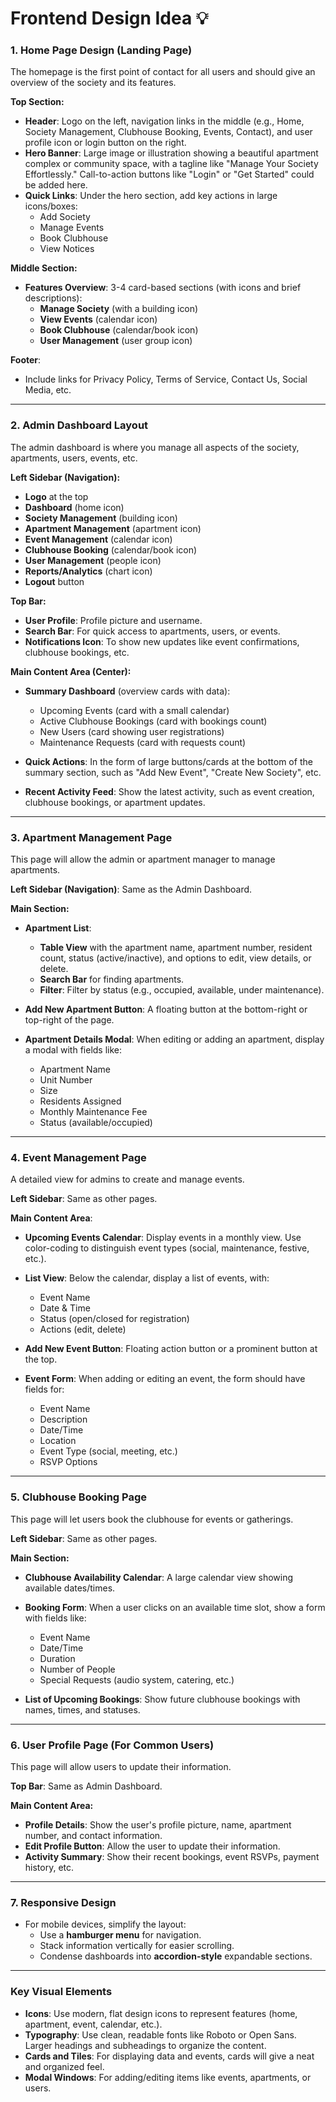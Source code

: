 # Frontend Design Idea 💡

### 1. **Home Page Design (Landing Page)**
The homepage is the first point of contact for all users and should give an overview of the society and its features.

**Top Section:**
- **Header**: Logo on the left, navigation links in the middle (e.g., Home, Society Management, Clubhouse Booking, Events, Contact), and user profile icon or login button on the right.
- **Hero Banner**: Large image or illustration showing a beautiful apartment complex or community space, with a tagline like "Manage Your Society Effortlessly." Call-to-action buttons like "Login" or "Get Started" could be added here.
- **Quick Links**: Under the hero section, add key actions in large icons/boxes: 
  - Add Society
  - Manage Events
  - Book Clubhouse
  - View Notices

**Middle Section:**
- **Features Overview**: 3-4 card-based sections (with icons and brief descriptions):
  - **Manage Society** (with a building icon)
  - **View Events** (calendar icon)
  - **Book Clubhouse** (calendar/book icon)
  - **User Management** (user group icon)

**Footer**: 
- Include links for Privacy Policy, Terms of Service, Contact Us, Social Media, etc.

---

### 2. **Admin Dashboard Layout**
The admin dashboard is where you manage all aspects of the society, apartments, users, events, etc.

**Left Sidebar (Navigation):**
- **Logo** at the top
- **Dashboard** (home icon)
- **Society Management** (building icon)
- **Apartment Management** (apartment icon)
- **Event Management** (calendar icon)
- **Clubhouse Booking** (calendar/book icon)
- **User Management** (people icon)
- **Reports/Analytics** (chart icon)
- **Logout** button

**Top Bar:**
- **User Profile**: Profile picture and username.
- **Search Bar**: For quick access to apartments, users, or events.
- **Notifications Icon**: To show new updates like event confirmations, clubhouse bookings, etc.

**Main Content Area (Center):**
- **Summary Dashboard** (overview cards with data):
  - Upcoming Events (card with a small calendar)
  - Active Clubhouse Bookings (card with bookings count)
  - New Users (card showing user registrations)
  - Maintenance Requests (card with requests count)
  
- **Quick Actions**: In the form of large buttons/cards at the bottom of the summary section, such as "Add New Event", "Create New Society", etc.

- **Recent Activity Feed**: Show the latest activity, such as event creation, clubhouse bookings, or apartment updates.

---

### 3. **Apartment Management Page**
This page will allow the admin or apartment manager to manage apartments.

**Left Sidebar (Navigation)**: Same as the Admin Dashboard.

**Main Section:**
- **Apartment List**: 
  - **Table View** with the apartment name, apartment number, resident count, status (active/inactive), and options to edit, view details, or delete.
  - **Search Bar** for finding apartments.
  - **Filter**: Filter by status (e.g., occupied, available, under maintenance).
  
- **Add New Apartment Button**: A floating button at the bottom-right or top-right of the page.
- **Apartment Details Modal**: When editing or adding an apartment, display a modal with fields like:
  - Apartment Name
  - Unit Number
  - Size
  - Residents Assigned
  - Monthly Maintenance Fee
  - Status (available/occupied)

---

### 4. **Event Management Page**
A detailed view for admins to create and manage events.

**Left Sidebar**: Same as other pages.

**Main Content Area**:
- **Upcoming Events Calendar**: Display events in a monthly view. Use color-coding to distinguish event types (social, maintenance, festive, etc.).
- **List View**: Below the calendar, display a list of events, with:
  - Event Name
  - Date & Time
  - Status (open/closed for registration)
  - Actions (edit, delete)
  
- **Add New Event Button**: Floating action button or a prominent button at the top.
- **Event Form**: When adding or editing an event, the form should have fields for:
  - Event Name
  - Description
  - Date/Time
  - Location
  - Event Type (social, meeting, etc.)
  - RSVP Options

---

### 5. **Clubhouse Booking Page**
This page will let users book the clubhouse for events or gatherings.

**Left Sidebar**: Same as other pages.

**Main Section:**
- **Clubhouse Availability Calendar**: A large calendar view showing available dates/times.
- **Booking Form**: When a user clicks on an available time slot, show a form with fields like:
  - Event Name
  - Date/Time
  - Duration
  - Number of People
  - Special Requests (audio system, catering, etc.)
  
- **List of Upcoming Bookings**: Show future clubhouse bookings with names, times, and statuses.

---

### 6. **User Profile Page (For Common Users)**
This page will allow users to update their information.

**Top Bar**: Same as Admin Dashboard.

**Main Content Area:**
- **Profile Details**: Show the user's profile picture, name, apartment number, and contact information.
- **Edit Profile Button**: Allow the user to update their information.
- **Activity Summary**: Show their recent bookings, event RSVPs, payment history, etc.

---

### 7. **Responsive Design**
- For mobile devices, simplify the layout:
  - Use a **hamburger menu** for navigation.
  - Stack information vertically for easier scrolling.
  - Condense dashboards into **accordion-style** expandable sections.

---

### Key Visual Elements
- **Icons**: Use modern, flat design icons to represent features (home, apartment, event, calendar, etc.).
- **Typography**: Use clean, readable fonts like Roboto or Open Sans. Larger headings and subheadings to organize the content.
- **Cards and Tiles**: For displaying data and events, cards will give a neat and organized feel.
- **Modal Windows**: For adding/editing items like events, apartments, or users.
